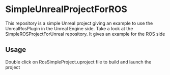 # SimpleUnrealProjectForROS

This repository is a simple Unreal project giving an example to use the UnrealRosPlugin in the Unreal Engine side.
Take a look at the SimpleROSProjectForUnreal repository. It gives an example for the ROS side

## Usage 
Double click on RosSimpleProject.uproject file to build and launch the project
